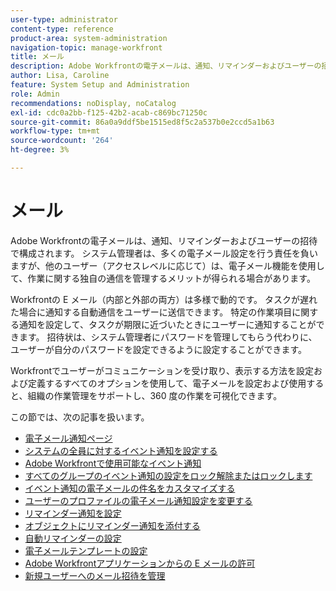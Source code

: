 ```yaml
---
user-type: administrator
content-type: reference
product-area: system-administration
navigation-topic: manage-workfront
title: メール
description: Adobe Workfrontの電子メールは、通知、リマインダーおよびユーザーの招待で構成されます。 システム管理者は、多くの電子メール設定を行う責任を負いますが、他のユーザー（アクセスレベルに応じて）は、電子メール機能を使用して、作業に関する独自の通信を管理するメリットが得られる場合があります。
author: Lisa, Caroline
feature: System Setup and Administration
role: Admin
recommendations: noDisplay, noCatalog
exl-id: cdc0a2bb-f125-42b2-acab-c869bc71250c
source-git-commit: 86a0a9ddf5be1515ed8f5c2a537b0e2ccd5a1b63
workflow-type: tm+mt
source-wordcount: '264'
ht-degree: 3%

---
```


# メール

Adobe Workfrontの電子メールは、通知、リマインダーおよびユーザーの招待で構成されます。 システム管理者は、多くの電子メール設定を行う責任を負いますが、他のユーザー（アクセスレベルに応じて）は、電子メール機能を使用して、作業に関する独自の通信を管理するメリットが得られる場合があります。

Workfrontの E メール（内部と外部の両方）は多様で動的です。 タスクが遅れた場合に通知する自動通信をユーザーに送信できます。 特定の作業項目に関する通知を設定して、タスクが期限に近づいたときにユーザーに通知することができます。 招待状は、システム管理者にパスワードを管理してもらう代わりに、ユーザーが自分のパスワードを設定できるように設定することができます。

Workfrontでユーザーがコミュニケーションを受け取り、表示する方法を設定および定義するすべてのオプションを使用して、電子メールを設定および使用すると、組織の作業管理をサポートし、360 度の作業を可視化できます。

この節では、次の記事を扱います。

* [電子メール通知ページ](../../../administration-and-setup/manage-workfront/emails/email-notifications-page.md)
* [システムの全員に対するイベント通知を設定する](../../../administration-and-setup/manage-workfront/emails/configure-event-notifications-for-everyone-in-the-system.md)
* [Adobe Workfrontで使用可能なイベント通知](../../../administration-and-setup/manage-workfront/emails/event-notifications-available-in-wf.md)
* [すべてのグループのイベント通知の設定をロック解除またはロックします](../../../administration-and-setup/manage-workfront/emails/unlock-configuration-of-event-notifications-for-groups.md)
* [イベント通知の電子メールの件名をカスタマイズする](../../../administration-and-setup/manage-workfront/emails/custom-email-subjects-event-notification.md)
* [ユーザーのプロファイルの電子メール通知設定を変更する](../../../administration-and-setup/manage-workfront/emails/modify-email-notification-settings-user-profiles.md)
* [リマインダー通知を設定](../../../administration-and-setup/manage-workfront/emails/set-up-reminder-notifications.md)
* [オブジェクトにリマインダー通知を添付する](../../../workfront-basics/using-notifications/attach-reminder-notification-object.md)
* [自動リマインダーの設定](../../../administration-and-setup/manage-workfront/emails/setting-up-automatic-reminders.md)
* [電子メールテンプレートの設定](../../../administration-and-setup/manage-workfront/emails/configure-email-templates.md)
* [Adobe Workfrontアプリケーションからの E メールの許可](../../../administration-and-setup/manage-workfront/emails/allow-emails-from-wf-app.md)
* [新規ユーザーへのメール招待を管理](../../../administration-and-setup/manage-workfront/emails/manage-email-invitations.md)
